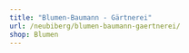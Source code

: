 ```yaml
---
title: "Blumen-Baumann - Gärtnerei"
url: /neubiberg/blumen-baumann-gaertnerei/
shop: Blumen
---
```

